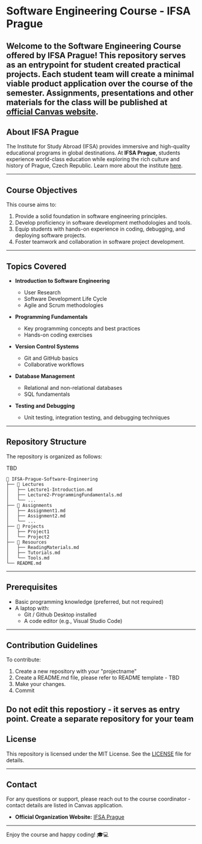 # Software Engineering Course - IFSA Prague

Welcome to the **Software Engineering Course** offered by **IFSA Prague**! This repository serves as an entrypoint for student created practical projects. Each student team will create a minimal viable product application over the course of the semester. Assignments, presentations and other materials for the class will be published at <a href="https://canvas.instructure.com/courses/10987072" target="_blank">official Canvas website</a>.
---

## About IFSA Prague

The Institute for Study Abroad (IFSA) provides immersive and high-quality educational programs in global destinations. At **IFSA Prague**, students experience world-class education while exploring the rich culture and history of Prague, Czech Republic. Learn more about the institute [here](https://ifsa-butler.org/programs/ifsa-study-in-prague/).

---

## Course Objectives

This course aims to:

1. Provide a solid foundation in software engineering principles.
2. Develop proficiency in software development methodologies and tools.
3. Equip students with hands-on experience in coding, debugging, and deploying software projects.
4. Foster teamwork and collaboration in software project development.

---

## Topics Covered

- **Introduction to Software Engineering**
  - User Research 
  - Software Development Life Cycle
  - Agile and Scrum methodologies

- **Programming Fundamentals**
  - Key programming concepts and best practices
  - Hands-on coding exercises

- **Version Control Systems**
  - Git and GitHub basics
  - Collaborative workflows

- **Database Management**
  - Relational and non-relational databases
  - SQL fundamentals

- **Testing and Debugging**
  - Unit testing, integration testing, and debugging techniques

---

## Repository Structure

The repository is organized as follows:

TBD 
```
📁 IFSA-Prague-Software-Engineering
├── 📂 Lectures
│   ├── Lecture1-Introduction.md
│   ├── Lecture2-ProgrammingFundamentals.md
│   └── ...
├── 📂 Assignments
│   ├── Assignment1.md
│   ├── Assignment2.md
│   └── ...
├── 📂 Projects
│   ├── Project1
│   └── Project2
├── 📂 Resources
│   ├── ReadingMaterials.md
│   ├── Tutorials.md
│   └── Tools.md
└── README.md
```

---
<!-- 
## How to Use this Repository

1. **Clone the repository:**

   ```bash
   git clone https://github.com/YourUsername/IFSA-Prague-Software-Engineering.git
   ```

2. **Navigate through folders** to access lecture notes, assignments, and project details.

3. **Contribute** by submitting pull requests for any enhancements or additional materials.

---
-->

## Prerequisites

- Basic programming knowledge (preferred, but not required)
- A laptop with:
  - Git / Github Desktop installed
  - A code editor (e.g., Visual Studio Code)

---

## Contribution Guidelines

To contribute:

1. Create a new repository with your "projectname"
2. Create a README.md file, please refer to README template - TBD
3. Make your changes.
4. Commit

Do not edit this repostiory - it serves as entry point. Create a separate repository for your team
---

## License

This repository is licensed under the MIT License. See the [LICENSE](LICENSE) file for details.

---

## Contact

For any questions or support, please reach out to the course coordinator - contact details are listed in Canvas application. 

- **Official Organization Website:** [IFSA Prague](https://ifsa-butler.org/programs/ifsa-study-in-prague/)

---

Enjoy the course and happy coding! 🎓💻

